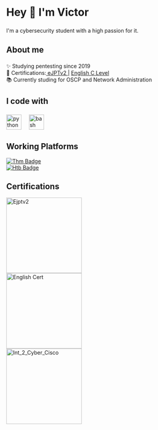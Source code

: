<h1 align="left">Hey 👋 I'm Victor</h1>

###

<p align="left">I'm a cybersecurity student with a high passion for it.</p>

###

<h2 align="left">About me</h2>

###

<p align="left">✨ Studying pentesting since 2019<br>
🎯 Certifications:<a href="https://certs.ine.com/b8c2e097-6bec-48b1-ad18-90f1f539c1be#gs.gktzxl"> eJPTv2 </a> | 
<a href="https://credentials.britishcouncil.org/1e0f18e1-eba6-4a96-922a-eceebe9f4ba8?key=4ca914a74001494908818274824bd6fa61895b3da50c1d034ed5f8592ee9583c"> English C Level </a> <br>
📚 Currently studing for OSCP and Network Administration<br></p>

###

<h2 align="left">I code with</h2>

###

<div align="left">
  <img src="https://cdn.jsdelivr.net/gh/devicons/devicon/icons/python/python-original.svg" height="40" alt="python logo"  />
  <img width="12" />
  <img src="https://cdn.jsdelivr.net/gh/devicons/devicon/icons/bash/bash-original.svg" height="40" alt="bash logo"  />
</div>

###

###

<h2 align="left">Working Platforms</h2>


<div align="left">
  <a href="https://tryhackme.com/r/p/Patche" target="_blank">
    <img src="https://tryhackme-badges.s3.amazonaws.com/Patche.png" alt="Thm Badge"  />
  </a>
  <br>
  <a href="https://app.hackthebox.com/profile/136177" target="_blank">
    <img src="https://www.hackthebox.com/badge/image/136177" alt="Htb Badge"  />
  </a>
</div>

###

<h2 align="left">Certifications</h2>

<div align="left">
  <a href="https://certs.ine.com/b8c2e097-6bec-48b1-ad18-90f1f539c1be#gs.gktzxl" target="_blank">
    <img src="https://images.credential.net/badge/tiny/yhc3olbl_1728744335159_badge.png" height="200" alt="Ejptv2"  />
  </a>
  <br>
  <a href="https://credentials.britishcouncil.org/1e0f18e1-eba6-4a96-922a-eceebe9f4ba8?key=4ca914a74001494908818274824bd6fa61895b3da50c1d034ed5f8592ee9583c" target="_blank">
    <img src="https://github.com/user-attachments/assets/ffffe014-27bd-410d-a94c-b8ab60d40c88" height="200" alt="English Cert"  />
  </a>
    <br>
  <a href="https://www.credly.com/badges/d805765e-e2a9-4510-b080-315ab4a9a209/linked_in_profile?trk=public_profile_see-credential" target="_blank">
    <img src="https://github.com/user-attachments/assets/bce67122-e420-42b0-9c8b-728af5d188ce" height="200" alt="Int_2_Cyber_Cisco"  />
  </a>
</div>


###
